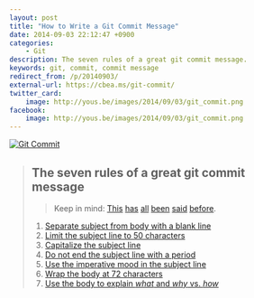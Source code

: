 ```yaml
---
layout: post
title: "How to Write a Git Commit Message"
date: 2014-09-03 22:12:47 +0900
categories:
    - Git
description: The seven rules of a great git commit message.
keywords: git, commit, commit message
redirect_from: /p/20140903/
external-url: https://cbea.ms/git-commit/
twitter_card:
    image: http://yous.be/images/2014/09/03/git_commit.png
facebook:
    image: http://yous.be/images/2014/09/03/git_commit.png
---
```


[![Git Commit](/images/2014/09/03/git_commit.png "Merge branch 'asdfasjkfdlas/alkdjf' into sdkjfls-final")](http://xkcd.com/1296/)

> ## The seven rules of a great git commit message
>
> > Keep in mind: [This](http://tbaggery.com/2008/04/19/a-note-about-git-commit-messages.html) [has](https://www.git-scm.com/book/en/v2/Distributed-Git-Contributing-to-a-Project#_commit_guidelines) [all](https://github.com/torvalds/subsurface-for-dirk/blob/master/README.md#contributing) [been](http://who-t.blogspot.co.at/2009/12/on-commit-messages.html) [said](https://github.com/erlang/otp/wiki/writing-good-commit-messages) [before](https://github.com/spring-projects/spring-framework/blob/30bce7/CONTRIBUTING.md#format-commit-messages).
>
> 1. [Separate subject from body with a blank line](https://cbea.ms/git-commit/#separate)
> 2. [Limit the subject line to 50 characters](https://cbea.ms/git-commit/#limit-50)
> 3. [Capitalize the subject line](https://cbea.ms/git-commit/#capitalize)
> 4. [Do not end the subject line with a period](https://cbea.ms/git-commit/#end)
> 5. [Use the imperative mood in the subject line](https://cbea.ms/git-commit/#imperative)
> 6. [Wrap the body at 72 characters](https://cbea.ms/git-commit/#wrap-72)
> 7. [Use the body to explain _what_ and _why_ vs. _how_](https://cbea.ms/git-commit/#why-not-how)
